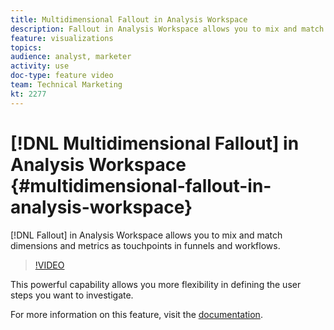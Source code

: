 ```yaml
---
title: Multidimensional Fallout in Analysis Workspace
description: Fallout in Analysis Workspace allows you to mix and match dimensions and metrics as touchpoints in funnels and workflows.
feature: visualizations
topics: 
audience: analyst, marketer
activity: use
doc-type: feature video
team: Technical Marketing
kt: 2277
---
```


# [!DNL Multidimensional Fallout] in Analysis Workspace {#multidimensional-fallout-in-analysis-workspace}

[!DNL Fallout] in Analysis Workspace allows you to mix and match dimensions and metrics as touchpoints in funnels and workflows.

>[!VIDEO](https://video.tv.adobe.com/v/24043/?quality=12)

This powerful capability allows you more flexibility in defining the user steps you want to investigate.

For more information on this feature, visit the [documentation](https://marketing.adobe.com/resources/help/en_US/analytics/analysis-workspace/configuring-interdimensional-fallout.html).
